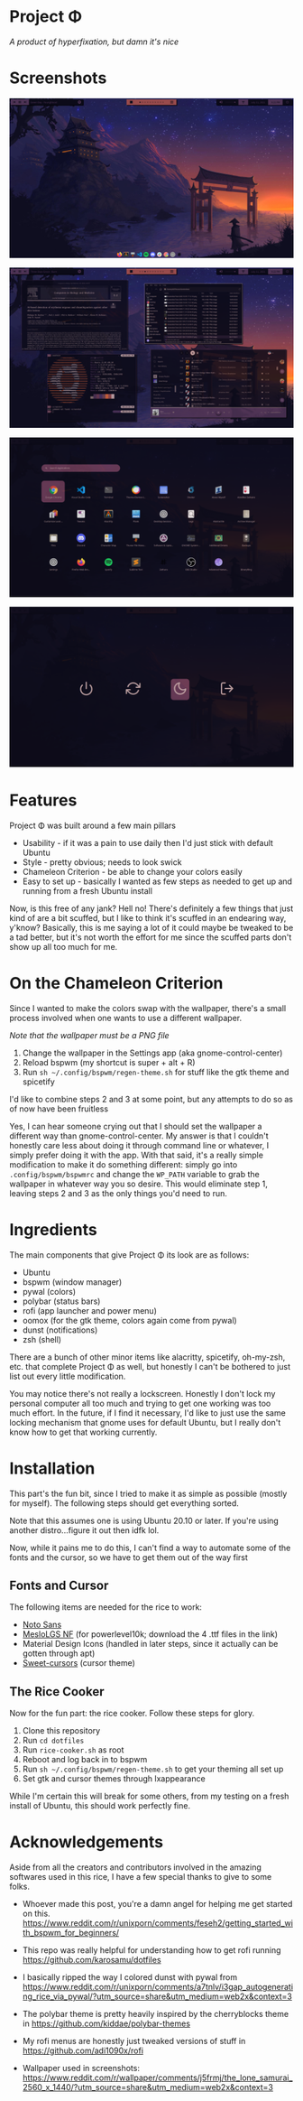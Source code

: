 # Project Φ
*A product of hyperfixation, but damn it's nice*

# Screenshots

![Screenshot](project-phi-mkI-screenshots/project-phi-mkI.png)

![Screenshot](project-phi-mkI-screenshots/project-phi-mkI-windows.png)

![Screenshot](project-phi-mkI-screenshots/project-phi-mkI-apps.png)

![Screenshot](project-phi-mkI-screenshots/project-phi-mkI-powermenu.png)

# Features
Project Φ was built around a few main pillars
* Usability - if it was a pain to use daily then I'd just stick with default Ubuntu
* Style - pretty obvious; needs to look swick
* Chameleon Criterion - be able to change your colors easily
* Easy to set up - basically I wanted as few steps as needed to get up and running from a fresh Ubuntu install

Now, is this free of any jank? Hell no! There's definitely a few things that just kind of are a bit scuffed, but I like to think it's scuffed in an endearing way, y'know? Basically, this is me saying a lot of it could maybe be tweaked to be a tad better, but it's not worth the effort for me since the scuffed parts don't show up all too much for me. 

# On the Chameleon Criterion
Since I wanted to make the colors swap with the wallpaper, there's a small process involved when one wants to use a different wallpaper.

*Note that the wallpaper must be a PNG file*

1) Change the wallpaper in the Settings app (aka gnome-control-center)
2) Reload bspwm (my shortcut is super + alt + R)
3) Run ```sh ~/.config/bspwm/regen-theme.sh``` for stuff like the gtk theme and spicetify

I'd like to combine steps 2 and 3 at some point, but any attempts to do so as of now have been fruitless

Yes, I can hear someone crying out that I should set the wallpaper a different way than gnome-control-center. My answer is that I couldn't honestly care less about doing it through command line or whatever, I simply prefer doing it with the app. With that said, it's a really simple modification to make it do something different: simply go into ```.config/bspwm/bspwmrc``` and change the ```WP_PATH``` variable to grab the wallpaper in whatever way you so desire. This would eliminate step 1, leaving steps 2 and 3 as the only things you'd need to run.

# Ingredients
The main components that give Project Φ its look are as follows:
* Ubuntu
* bspwm (window manager)
* pywal (colors)
* polybar (status bars)
* rofi (app launcher and power menu)
* oomox (for the gtk theme, colors again come from pywal)
* dunst (notifications)
* zsh (shell)

There are a bunch of other minor items like alacritty, spicetify, oh-my-zsh, etc. that complete Project Φ as well, but honestly I can't be bothered to just list out every little modification.

You may notice there's not really a lockscreen. Honestly I don't lock my personal computer all too much and trying to get one working was too much effort. In the future, if I find it necessary, I'd like to just use the same locking mechanism that gnome uses for default Ubuntu, but I really don't know how to get that working currently.

# Installation
This part's the fun bit, since I tried to make it as simple as possible (mostly for myself). The following steps should get everything sorted. 

Note that this assumes one is using Ubuntu 20.10 or later. If you're using another distro...figure it out then idfk lol.

Now, while it pains me to do this, I can't find a way to automate some of the fonts and the cursor, so we have to get them out of the way first

## Fonts and Cursor
The following items are needed for the rice to work:
* [Noto Sans](https://www.google.com/get/noto/#sans-lgc)
* [MesloLGS NF](https://github.com/romkatv/powerlevel10k#meslo-nerd-font-patched-for-powerlevel10k) (for powerlevel10k; download the 4 .ttf files in the link)
* Material Design Icons (handled in later steps, since it actually can be gotten through apt)
* [Sweet-cursors](https://www.gnome-look.org/p/1393084/) (cursor theme) 

## The Rice Cooker
Now for the fun part: the rice cooker. Follow these steps for glory.
1) Clone this repository
2) Run ```cd dotfiles```
3) Run ```rice-cooker.sh``` as root
4) Reboot and log back in to bspwm
5) Run ```sh ~/.config/bspwm/regen-theme.sh``` to get your theming all set up
6) Set gtk and cursor themes through lxappearance

While I'm certain this will break for some others, from my testing on a fresh install of Ubuntu, this should work perfectly fine.

# Acknowledgements
Aside from all the creators and contributors involved in the amazing softwares used in this rice, I have a few special thanks to give to some folks.

* Whoever made this post, you're a damn angel for helping me get started on this. https://www.reddit.com/r/unixporn/comments/feseh2/getting_started_with_bspwm_for_beginners/ 
  
* This repo was really helpful for understanding how to get rofi running https://github.com/karosamu/dotfiles
  
* I basically ripped the way I colored dunst with pywal from https://www.reddit.com/r/unixporn/comments/a7tnlv/i3gap_autogenerating_rice_via_pywal/?utm_source=share&utm_medium=web2x&context=3
  
* The polybar theme is pretty heavily inspired by the cherryblocks theme in https://github.com/kiddae/polybar-themes
  
* My rofi menus are honestly just tweaked versions of stuff in https://github.com/adi1090x/rofi

* Wallpaper used in screenshots: https://www.reddit.com/r/wallpaper/comments/j5frmj/the_lone_samurai_2560_x_1440/?utm_source=share&utm_medium=web2x&context=3
